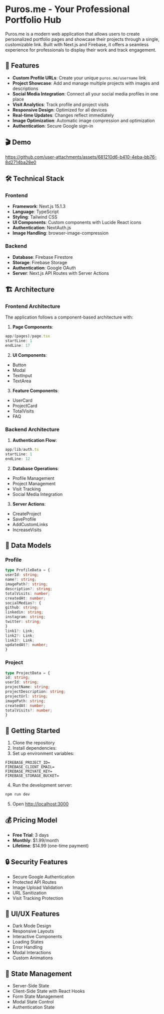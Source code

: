 # Puros.me - Your Professional Portfolio Hub

Puros.me is a modern web application that allows users to create personalized portfolio pages and showcase their projects through a single, customizable link. Built with Next.js and Firebase, it offers a seamless experience for professionals to display their work and track engagement.

## 🎯 Features

- **Custom Profile URLs**: Create your unique `puros.me/username` link
- **Project Showcase**: Add and manage multiple projects with images and descriptions
- **Social Media Integration**: Connect all your social media profiles in one place
- **Visit Analytics**: Track profile and project visits
- **Responsive Design**: Optimized for all devices
- **Real-time Updates**: Changes reflect immediately
- **Image Optimization**: Automatic image compression and optimization
- **Authentication**: Secure Google sign-in

## 🎬 Demo

https://github.com/user-attachments/assets/681210d6-b410-4eba-bb76-8d2714ba28e0

## 🛠 Technical Stack

### Frontend
- **Framework**: Next.js 15.1.3
- **Language**: TypeScript
- **Styling**: Tailwind CSS
- **UI Components**: Custom components with Lucide React icons
- **Authentication**: NextAuth.js
- **Image Handling**: browser-image-compression

### Backend
- **Database**: Firebase Firestore
- **Storage**: Firebase Storage
- **Authentication**: Google OAuth
- **Server**: Next.js API Routes with Server Actions

## 🏗 Architecture

### Frontend Architecture

The application follows a component-based architecture with:

1. **Page Components**:
```typescript
app/(pages)/page.tsx
startLine: 1
endLine: 17
```
2. **UI Components**:
- Button
- Modal
- TextInput
- TextArea

3. **Feature Components**:
- UserCard
- ProjectCard
- TotalVisits
- FAQ

### Backend Architecture


1. **Authentication Flow**:
```typescript
app/lib/auth.ts
startLine: 1
endLine: 12
```

2. **Database Operations**:
- Profile Management
- Project Management
- Visit Tracking
- Social Media Integration

3. **Server Actions**:
- CreateProject
- SaveProfile
- AddCustomLinks
- IncreaseVisits

## 💾 Data Models

### Profile

```typescript
type ProfileData = {
userId: string;
name?: string;
imagePath?: string;
description?: string;
totalVisits: number;
createdAt: number;
socialMedias?: {
github: string;
linkedin: string;
instagram: string;
twitter: string;
}
link1?: Link;
link2?: Link;
link3?: Link;
updatedAt?: number;
}
```

### Project
```typescript
type ProjectData = {
id: string;
userId: string;
projectName: string;
projectDescription: string;
projectUrl: string;
imagePath: string;
createdAt: number;
totalVisits?: number;
}

```
## 🚀 Getting Started

1. Clone the repository
2. Install dependencies:
3. Set up environment variables:

```env
FIREBASE_PROJECT_ID=
FIREBASE_CLIENT_EMAIL=
FIREBASE_PRIVATE_KEY=
FIREBASE_STORAGE_BUCKET=
```

4. Run the development server:

```bash
npm run dev
```

5. Open [http://localhost:3000](http://localhost:3000)

## 💰 Pricing Model

- **Free Trial**: 3 days
- **Monthly**: $1.99/month
- **Lifetime**: $14.99 (one-time payment)

## 🔒 Security Features

- Secure Google Authentication
- Protected API Routes
- Image Upload Validation
- URL Sanitization
- Visit Tracking Protection

## 🎨 UI/UX Features

- Dark Mode Design
- Responsive Layouts
- Interactive Components
- Loading States
- Error Handling
- Modal Interactions
- Custom Animations

## 🔄 State Management

- Server-Side State
- Client-Side State with React Hooks
- Form State Management
- Modal State Control
- Authentication State

